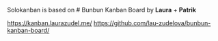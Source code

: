 


Solokanban is based on # Bunbun Kanban Board by **Laura** + **Patrik**

https://kanban.laurazudel.me/
https://github.com/lau-zudelova/bunbun-kanban-board/


